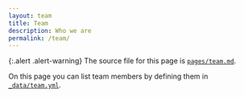 ```yaml
---
layout: team
title: Team
description: Who we are
permalink: /team/
---
```


{:.alert .alert-warning}
The source file for this page is [`pages/team.md`](https://github.com/inbo/craywatch/blob/main/pages/team.md?plain=1).

On this page you can list team members by defining them in [`_data/team.yml`](https://raw.githubusercontent.com/inbo/craywatch/main/_data/team.yml).